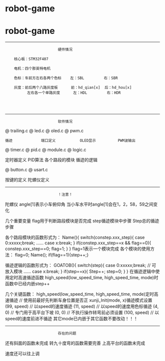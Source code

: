# robot-game
# robot-game

*******************************************************************

							硬件情况
			
		核心板：STM32F407
		
		电机：四个那英特电机
		
		色标：车前方左右各两个色标    左：SBL         右：SBR
		
		灰度：前后两个八路灰度板      前：hd_qian[x]  后：hd_hou[x] 
			  左右各一个单路灰度      左：HDL         右：HDR


​		
​		

*******************************************************************

							软件情况



@ trailing.c         @ led.c            @ oled.c          @ pwm.c

	循迹             端口定义           OLED显示          PWM波输出

  



@ timer.c            @ pid.c            @ module.c        @ logic.c

定时器定义           PID算法            各个路段的模块    循迹的逻辑
	
	
@ button.c           @ usart.c

按键的定义           陀螺仪定义
	
	

***************************************************************************

							！注意！

陀螺仪  angle[1]表示小车俯仰角 当小车水平时angle[1]会在1，2，58，59之间变化

几个重要变量
flag用于判断路段模块是否完成
step循迹模块中步骤
Step总的循迹步骤
	
	
各个路段模块的函数形式为：
	Name(){
		switch(constep.xxx_step){
			case 0:xxxxx;break;
				......
		    case x:break;
			}
		if(constep.xxx_step==x && flag==0){
			constep.xxx_step==0;
			flag=1;
			}
		}
flag=1表示一个模块完成
各个模块的使用方法：
	flag=0;
	Name();
	if(flag==1){step++;}
	
循迹逻辑的函数形式为：
	GOATOB(){
		switch(step){
			case 0:xxxxx;break;  // 可放入模块
			     ......
			case x:break;
			}
		if(step==x){
			Step++;
			step=0;
			}
		}
在循迹逻辑中使用定时高速循迹函数
high_speed(low_speed_time, high_speed_time, mode)时
函数中已经内嵌step++


几个关键函数：
high_speed(low_speed_time, high_speed_time, mode)定时高速循迹  // 使用前最好先判断车身位置是否正
xunji_Init(mode, x)循迹模式设置
(99, speed)  // 以speed的速度循迹
(11, speed)  // 以speed的速度用色标循迹
(4, 0)  // 专门用于高平台下坡
(0, 0)  // 不执行操作转弯前必须设置
(100, speed)  // 以speed的速度前进不循迹
其它mode已内嵌于其它函数不要改动！！！

*******************************************************************************************

							存在的问题

还有斜面的函数未完成
转九十度弯的函数需要完善
上高平台的函数未完成

速度还可以往上调
	

